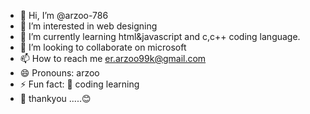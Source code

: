 - 👋 Hi, I’m @arzoo-786
- 👀 I’m interested in web designing 
- 🌱 I’m currently learning html&javascript and c,c++ coding language.
- 💞️ I’m looking to collaborate on microsoft 
- 📫 How to reach me er.arzoo99k@gmail.com
- 😄 Pronouns: arzoo
- ⚡ Fun fact: 💫 coding learning
- 💐 thankyou .....😊
<!---
arzoo-786/arzoo-786 is a ✨ special ✨ repository because its `README.md` (this file) appears on your GitHub profile.
You can click the Preview link to take a look at your changes.
--->
